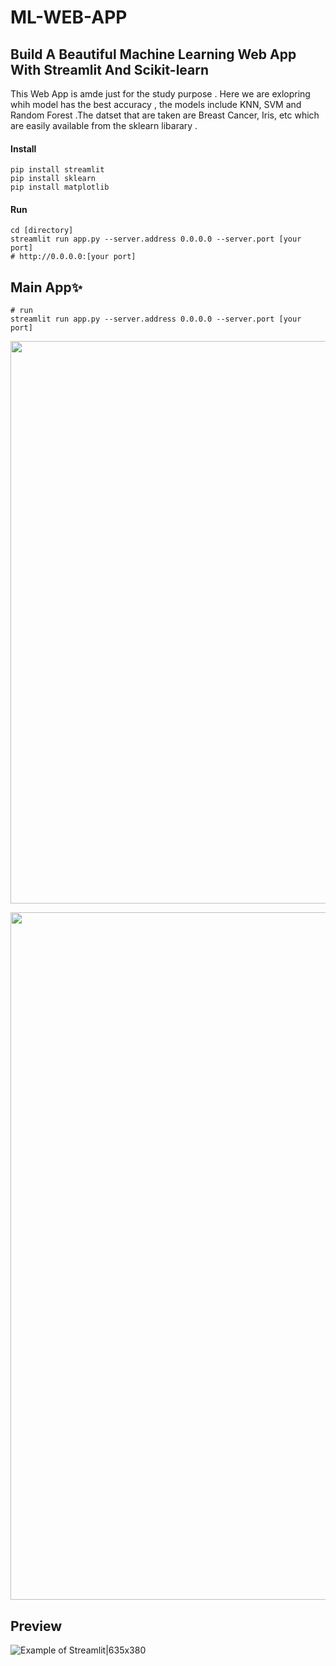 # ML-WEB-APP
## Build A Beautiful Machine Learning Web App With Streamlit And Scikit-learn 
This Web App is amde just for the study purpose . Here we are exlopring whih model has the best accuracy , the models include KNN, SVM and Random Forest .The datset that are taken are Breast Cancer, Iris, etc which are easily available from the sklearn libarary .  

#### Install
```
pip install streamlit
pip install sklearn
pip install matplotlib
```

#### Run
```
cd [directory]
streamlit run app.py --server.address 0.0.0.0 --server.port [your port]
# http://0.0.0.0:[your port]
```
## Main App✨
```
# run
streamlit run app.py --server.address 0.0.0.0 --server.port [your port]
```

<p align="center">
    <img src='asset/main.gif?raw=1' width = '900' >
</p>
<p align='center'><img src='asset/vqgan.gif?raw=1' width = '1100' ></p>



## Preview
![Example of Streamlit|635x380](data/example.gif)

